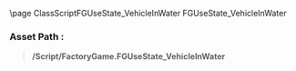 \page ClassScriptFGUseState_VehicleInWater FGUseState_VehicleInWater
### Asset Path :
<b><blockquote>/Script/FactoryGame.FGUseState_VehicleInWater</blockquote></b>
